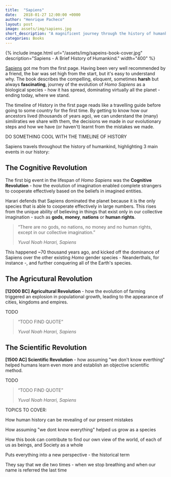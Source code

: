 ```yaml
---
title:  "Sapiens"
date:   2018-01-27 12:00:00 +0000
author: "Henrique Pacheco"
layout: post
image: assets/img/sapiens.jpg
short_description: "A magnificent journey through the history of humankind"
categories: Books
---
```


{% include image.html url="/assets/img/sapeins-book-cover.jpg" description="Sapiens - A Brief History of Humankind." width="400" %}

[Sapiens][sapiens-link] got me from the first page. Having been very well recommended by a friend, the bar was set high from the start, but it's easy to understand why. The book describes the compelling, eloquent, sometimes **harsh** but always **fascinating**, journey of the evolution of *Homo Sapiens* as a biological species - how it has spread, dominating virtually all the planet - ending today, where we stand.

The timeline of History in the first page reads like a travelling guide before going to some country for the first time. By getting to know how our ancestors lived  (thousands of years ago), we can understand the (many) similiraties we share with them, the decisions we made in our evolutionary steps and how we have (or haven't) learnt from the mistakes we made.

DO SOMETHING COOL WITH THE TIMELINE OF HISTORY

Sapiens travels throughout the history of humankind, highlighting 3 main events in our history:


## The Cognitive Revolution

The first big event in the lifespan of *Homo Sapiens* was the **Cognitive Revolution** - how the evolution of imagination enabled complete strangers to cooperate effectively based on the beliefs in imagined entities.

Harari defends that Sapiens dominated the planet because it is the only species that is able to cooperate effectively in large numbers. This rises from the unique ability of believing in things that exist only in our collective imagination - such as **gods**, **money**, **nations** or **human rights**.

> “There are no gods, no nations, no money and no human rights, except in our collective imagination.”
>
> *Yuval Noah Harari, Sapiens*

This happened ~70 thousand years ago, and kicked off the dominance of Sapiens over the other existing *Homo* gender species - Neanderthals, for instance -, and further conquering all of the Earth's species.



## The Agricutural Revolution

**[12000 BC] Agricultural Revolution** - how the evolution of farming triggered an explosion in populational growth, leading to the appearance of cities, kingdoms and empires.

TODO

> “TODO FIND QUOTE”
>
> *Yuval Noah Harari, Sapiens*


## The Scientific Revolution

**[1500 AC] Scientific Revolution** - how assuming "we don't know everthing" helped humans learn even more and establish an objective scientific method.

TODO

> “TODO FIND QUOTE”
>
> *Yuval Noah Harari, Sapiens*




TOPICS TO COVER:


How human history can be revealing of our present mistakes

How assuming "we dont know everything" helped us grow as a species

How this book can contribute to find our own view of the world, of each of us as beings, and Society as a whole

Puts everything into a new perspective - the historical term

They say that we die two times - when we stop breathing and when our name is referred the last time


[sapiens-link]: https://www.goodreads.com/book/show/23692271-sapiens
